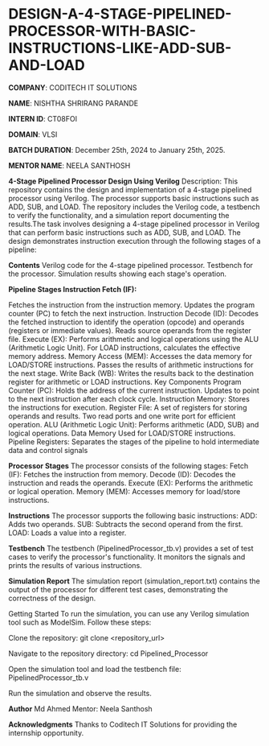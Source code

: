 # DESIGN-A-4-STAGE-PIPELINED-PROCESSOR-WITH-BASIC-INSTRUCTIONS-LIKE-ADD-SUB-AND-LOAD

**COMPANY**: CODITECH IT SOLUTIONS

**NAME**: NISHTHA SHRIRANG PARANDE

**INTERN ID**: CT08FOI

**DOMAIN**: VLSI

**BATCH DURATION**: December 25th, 2024 to January 25th, 2025.

**MENTOR NAME**: NEELA SANTHOSH

**4-Stage Pipelined Processor Design Using Verilog**
Description:
This repository contains the design and implementation of a 4-stage pipelined processor using Verilog. The processor supports basic instructions such as ADD, SUB, and LOAD. The repository includes the Verilog code, a testbench to verify the functionality, and a simulation report documenting the results.The task involves designing a 4-stage pipelined processor in Verilog that can perform basic instructions such as ADD, SUB, and LOAD. The design demonstrates instruction execution through the following stages of a pipeline:

**Contents**
Verilog code for the 4-stage pipelined processor. Testbench for the processor.
Simulation results showing each stage's operation.

**Pipeline Stages Instruction Fetch (IF):**

Fetches the instruction from the instruction memory. Updates the program counter (PC) to fetch the next instruction. Instruction Decode (ID):
Decodes the fetched instruction to identify the operation (opcode) and operands (registers or immediate values). Reads source operands from the register file. Execute (EX):
Performs arithmetic and logical operations using the ALU (Arithmetic Logic Unit). For LOAD instructions, calculates the effective memory address. Memory Access (MEM):
Accesses the data memory for LOAD/STORE instructions. Passes the results of arithmetic instructions for the next stage. Write Back (WB):
Writes the results back to the destination register for arithmetic or LOAD instructions. Key Components Program Counter (PC):
Holds the address of the current instruction. Updates to point to the next instruction after each clock cycle. Instruction Memory:
Stores the instructions for execution. Register File:
A set of registers for storing operands and results. Two read ports and one write port for efficient operation. ALU (Arithmetic Logic Unit):
Performs arithmetic (ADD, SUB) and logical operations. Data Memory
Used for LOAD/STORE instructions. Pipeline Registers:
Separates the stages of the pipeline to hold intermediate data and control signals

**Processor Stages**
The processor consists of the following stages:
Fetch (IF): Fetches the instruction from memory.
Decode (ID): Decodes the instruction and reads the operands.
Execute (EX): Performs the arithmetic or logical operation.
Memory (MEM): Accesses memory for load/store instructions.

**Instructions**
The processor supports the following basic instructions:
ADD: Adds two operands.
SUB: Subtracts the second operand from the first.
LOAD: Loads a value into a register.

**Testbench**
The testbench (PipelinedProcessor_tb.v) provides a set of test cases to verify the processor's functionality. It monitors the signals and prints the results of various instructions.

**Simulation Report**
The simulation report (simulation_report.txt) contains the output of the processor for different test cases, demonstrating the correctness of the design.

Getting Started
To run the simulation, you can use any Verilog simulation tool such as ModelSim. Follow these steps:

Clone the repository: git clone <repository_url>

Navigate to the repository directory: cd Pipelined_Processor

Open the simulation tool and load the testbench file: PipelinedProcessor_tb.v

Run the simulation and observe the results.

**Author**
Md Ahmed Mentor: Neela Santhosh

**Acknowledgments**
Thanks to Coditech IT Solutions for providing the internship opportunity.
